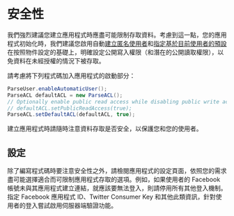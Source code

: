 # 安全性

我們強烈建議您建立應用程式時應盡可能限制存取資料。考慮到這一點，您的應用程式初始化時，我們建議您啟用自動[建立匿名使用者](#users-anonymous)和[指定基於目前使用者的預設](#users-acls)在按照物件設定的基礎上，明確設定公開寫入權限（和潛在的公開讀取權限），以免資料在未經授權的情況下被存取。

請考慮將下列程式碼加入應用程式的啟動部分：

```java
ParseUser.enableAutomaticUser();
ParseACL defaultACL = new ParseACL();
// Optionally enable public read access while disabling public write access.
// defaultACL.setPublicReadAccess(true);
ParseACL.setDefaultACL(defaultACL, true);
```

建立應用程式時請隨時注意資料存取是否安全，以保護您和您的使用者。

## 設定

除了編寫程式碼時要注意安全性之外，請檢閱應用程式的設定頁面，依照您的需求盡可能選擇適合而可限制應用程式存取的選項。例如，如果使用者的 Facebook 帳號未與其應用程式建立連結，就應該要無法登入，則請停用所有其他登入機制。指定 Facebook 應用程式 ID、Twitter Consumer Key 和其他此類資訊，針對使用者的登入嘗試啟用伺服器端驗證功能。